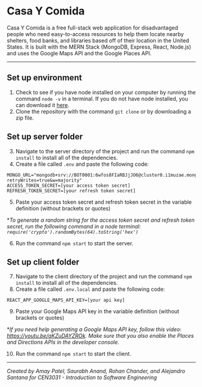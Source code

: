 # Casa Y Comida

Casa Y Comida is a free full-stack web application for disadvantaged people who need easy-to-access resources to help them locate nearby shelters, food banks, and libraries based off of their location in the United States. It is built with the MERN Stack (MongoDB, Express, React, Node.js) and uses the Google Maps API and the Google Places API.

---

## Set up environment

1. Check to see if you have node installed on your computer by running the command `node -v` in a terminal. If you do not have node installed, you can download it [here](https://nodejs.org/en/download/).
2. Clone the repository with the command `git clone` or by downloading a zip file.

## Set up server folder

3. Navigate to the server directory of the project and run the command `npm install` to install all of the dependencies.
4. Create a file called `.env` and paste the following code:
```
MONGO_URL="mongodb+srv://BOT0001:6wfos8FIaRBJjJO6@cluster0.i1muzae.mongodb.net/?retryWrites=true&w=majority"
ACCESS_TOKEN_SECRET=[your access token secret]
REFRESH_TOKEN_SECRET=[your refresh token secret]
```
5. Paste your access token secret and refresh token secret in the variable definition (without brackets or quotes)

**To generate a random string for the access token secret and refresh token secret, run the following command in a node terminal: `require('crypto').randomBytes(64).toString('hex')`*

6. Run the command `npm start` to start the server.


## Set up client folder

7. Navigate to the client directory of the project and run the command `npm install` to install all of the dependencies.
8. Create a file called `.env.local` and paste the following code:
```
REACT_APP_GOOGLE_MAPS_API_KEY=[your api key]
```
9. Paste your Google Maps API key in the variable definition (without brackets or quotes)

**If you need help generating a Google Maps API key, follow this video: https://youtu.be/aKZuDAYZROk. Make sure that you also enable the Places and Directions APIs in the developer console.*

10. Run the command `npm start` to start the client.

---

*Created by Amay Patel, Saurabh Anand, Rohan Chander, and Alejandro Santana for CEN3031 - Introduction to Software Engineering*
